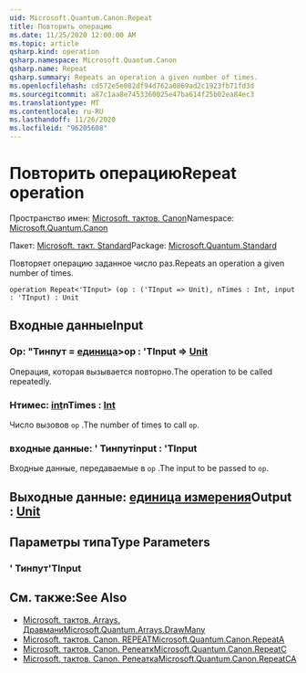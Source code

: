 ```yaml
---
uid: Microsoft.Quantum.Canon.Repeat
title: Повторить операцию
ms.date: 11/25/2020 12:00:00 AM
ms.topic: article
qsharp.kind: operation
qsharp.namespace: Microsoft.Quantum.Canon
qsharp.name: Repeat
qsharp.summary: Repeats an operation a given number of times.
ms.openlocfilehash: cd572e5e082df94d762a0869ad2c1923fb71fd3d
ms.sourcegitcommit: a87c1aa8e7453360025e47ba614f25b02ea84ec3
ms.translationtype: MT
ms.contentlocale: ru-RU
ms.lasthandoff: 11/26/2020
ms.locfileid: "96205608"
---
```

# <a name="repeat-operation"></a><span data-ttu-id="39f8c-102">Повторить операцию</span><span class="sxs-lookup"><span data-stu-id="39f8c-102">Repeat operation</span></span>

<span data-ttu-id="39f8c-103">Пространство имен: [Microsoft. тактов. Canon](xref:Microsoft.Quantum.Canon)</span><span class="sxs-lookup"><span data-stu-id="39f8c-103">Namespace: [Microsoft.Quantum.Canon](xref:Microsoft.Quantum.Canon)</span></span>

<span data-ttu-id="39f8c-104">Пакет: [Microsoft. такт. Standard](https://nuget.org/packages/Microsoft.Quantum.Standard)</span><span class="sxs-lookup"><span data-stu-id="39f8c-104">Package: [Microsoft.Quantum.Standard](https://nuget.org/packages/Microsoft.Quantum.Standard)</span></span>


<span data-ttu-id="39f8c-105">Повторяет операцию заданное число раз.</span><span class="sxs-lookup"><span data-stu-id="39f8c-105">Repeats an operation a given number of times.</span></span>

```qsharp
operation Repeat<'TInput> (op : ('TInput => Unit), nTimes : Int, input : 'TInput) : Unit
```


## <a name="input"></a><span data-ttu-id="39f8c-106">Входные данные</span><span class="sxs-lookup"><span data-stu-id="39f8c-106">Input</span></span>

### <a name="op--tinput--unit"></a><span data-ttu-id="39f8c-107">Op: "Тинпут = [единица](xref:microsoft.quantum.lang-ref.unit)></span><span class="sxs-lookup"><span data-stu-id="39f8c-107">op : 'TInput => [Unit](xref:microsoft.quantum.lang-ref.unit)</span></span> 

<span data-ttu-id="39f8c-108">Операция, которая вызывается повторно.</span><span class="sxs-lookup"><span data-stu-id="39f8c-108">The operation to be called repeatedly.</span></span>


### <a name="ntimes--int"></a><span data-ttu-id="39f8c-109">Нтимес: [int](xref:microsoft.quantum.lang-ref.int)</span><span class="sxs-lookup"><span data-stu-id="39f8c-109">nTimes : [Int](xref:microsoft.quantum.lang-ref.int)</span></span>

<span data-ttu-id="39f8c-110">Число вызовов `op` .</span><span class="sxs-lookup"><span data-stu-id="39f8c-110">The number of times to call `op`.</span></span>


### <a name="input--tinput"></a><span data-ttu-id="39f8c-111">входные данные: ' Тинпут</span><span class="sxs-lookup"><span data-stu-id="39f8c-111">input : 'TInput</span></span>

<span data-ttu-id="39f8c-112">Входные данные, передаваемые в `op` .</span><span class="sxs-lookup"><span data-stu-id="39f8c-112">The input to be passed to `op`.</span></span>



## <a name="output--unit"></a><span data-ttu-id="39f8c-113">Выходные данные: [единица измерения](xref:microsoft.quantum.lang-ref.unit)</span><span class="sxs-lookup"><span data-stu-id="39f8c-113">Output : [Unit](xref:microsoft.quantum.lang-ref.unit)</span></span>



## <a name="type-parameters"></a><span data-ttu-id="39f8c-114">Параметры типа</span><span class="sxs-lookup"><span data-stu-id="39f8c-114">Type Parameters</span></span>

### <a name="tinput"></a><span data-ttu-id="39f8c-115">' Тинпут</span><span class="sxs-lookup"><span data-stu-id="39f8c-115">'TInput</span></span>



## <a name="see-also"></a><span data-ttu-id="39f8c-116">См. также:</span><span class="sxs-lookup"><span data-stu-id="39f8c-116">See Also</span></span>

- [<span data-ttu-id="39f8c-117">Microsoft. тактов. Arrays. Дравмани</span><span class="sxs-lookup"><span data-stu-id="39f8c-117">Microsoft.Quantum.Arrays.DrawMany</span></span>](xref:Microsoft.Quantum.Arrays.DrawMany)
- [<span data-ttu-id="39f8c-118">Microsoft. тактов. Canon. REPEAT</span><span class="sxs-lookup"><span data-stu-id="39f8c-118">Microsoft.Quantum.Canon.RepeatA</span></span>](xref:Microsoft.Quantum.Canon.RepeatA)
- [<span data-ttu-id="39f8c-119">Microsoft. тактов. Canon. Репеатк</span><span class="sxs-lookup"><span data-stu-id="39f8c-119">Microsoft.Quantum.Canon.RepeatC</span></span>](xref:Microsoft.Quantum.Canon.RepeatC)
- [<span data-ttu-id="39f8c-120">Microsoft. тактов. Canon. Репеатка</span><span class="sxs-lookup"><span data-stu-id="39f8c-120">Microsoft.Quantum.Canon.RepeatCA</span></span>](xref:Microsoft.Quantum.Canon.RepeatCA)